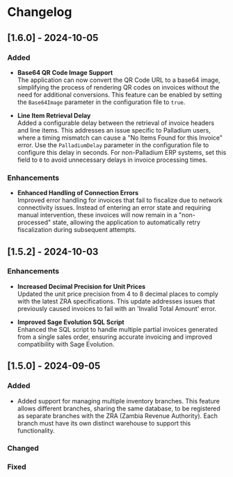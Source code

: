 # Changelog

## [1.6.0] - 2024-10-05

### Added
- **Base64 QR Code Image Support**  
  The application can now convert the QR Code URL to a base64 image, simplifying the process of rendering QR codes on invoices without the need for additional conversions. This feature can be enabled by setting the `Base64Image` parameter in the configuration file to `true`.

- **Line Item Retrieval Delay**  
  Added a configurable delay between the retrieval of invoice headers and line items. This addresses an issue specific to Palladium users, where a timing mismatch can cause a "No Items Found for this Invoice" error. Use the `PalladiumDelay` parameter in the configuration file to configure this delay in seconds. For non-Palladium ERP systems, set this field to `0` to avoid unnecessary delays in invoice processing times.

### Enhancements
- **Enhanced Handling of Connection Errors**  
  Improved error handling for invoices that fail to fiscalize due to network connectivity issues. Instead of entering an error state and requiring manual intervention, these invoices will now remain in a "non-processed" state, allowing the application to automatically retry fiscalization during subsequent attempts.

## [1.5.2] - 2024-10-03
### Enhancements
- **Increased Decimal Precision for Unit Prices**  
  Updated the unit price precision from 4 to 8 decimal places to comply with the latest ZRA specifications. This update addresses issues that previously caused invoices to fail with an 'Invalid Total Amount' error.

- **Improved Sage Evolution SQL Script**  
  Enhanced the SQL script to handle multiple partial invoices generated from a single sales order, ensuring accurate invoicing and improved compatibility with Sage Evolution.

## [1.5.0] - 2024-09-05
### Added
- Added support for managing multiple inventory branches.
This feature allows different branches, sharing the same database, to be registered as separate branches with the ZRA (Zambia Revenue Authority).
Each branch must have its own distinct warehouse to support this functionality.

### Changed


### Fixed